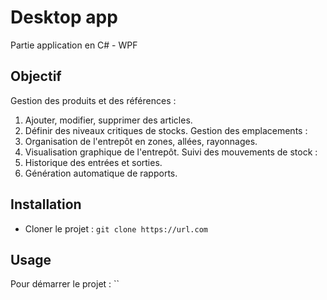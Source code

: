 # Desktop app

Partie application en C# - WPF
## Objectif 
Gestion des produits et des références :
1. Ajouter, modifier, supprimer des articles.
2. Définir des niveaux critiques de stocks.
Gestion des emplacements :
1. Organisation de l'entrepôt en zones, allées, rayonnages.
2. Visualisation graphique de l'entrepôt.
Suivi des mouvements de stock :
1. Historique des entrées et sorties.
2. Génération automatique de rapports.


## Installation
- Cloner le projet : `git clone https://url.com`

## Usage
Pour démarrer le projet : ``
